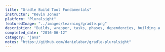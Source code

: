 ```yaml
---
title: "Gradle Build Tool Fundamentals"
instructor: "Kevin Jones"
platform: "Pluralsight"
featuredImage: "../images/learning/gradle.png"
description: "Builds, wrapper, tasks, phases, dependencies, building a Java project, running tests."
completed_date: "2016-06-12"
category: "java"
notes: "https://github.com/danielabar/gradle-pluralsight"
---
```


